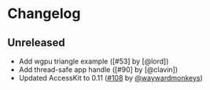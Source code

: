 # Changelog

## Unreleased

- Add wgpu triangle example ([#53] by [@lord])
- Add thread-safe app handle ([#90] by [@clavin])
- Updated AccessKit to 0.11 ([#108] by [@waywardmonkeys])

[@waywardmonkeys]: https://github.com/waywardmonkeys

[#108]: https://github.com/linebender/glazier/pull/108
